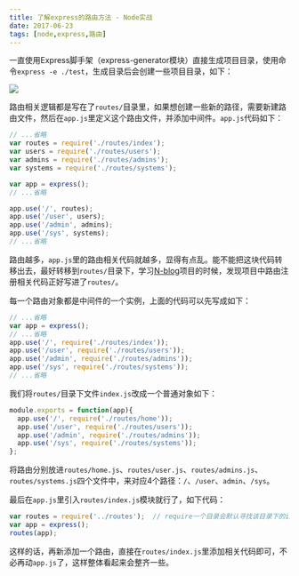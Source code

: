 ```yaml
---
title: 了解express的路由方法 - Node实战
date: 2017-06-23
tags: [node,express,路由]
---
```


一直使用Express脚手架（express-generator模块）直接生成项目目录，使用命令`express -e ./test`，生成目录后会创建一些项目目录，如下：

![](/image/node/2017-06-23-10-21-26.jpg)

路由相关逻辑都是写在了`routes/`目录里，如果想创建一些新的路径，需要新建路由文件，然后在`app.js`里定义这个路由文件，并添加中间件。`app.js`代码如下：

```js
// ...省略
var routes = require('./routes/index');
var users = require('./routes/users');
var admins = require('./routes/admins');
var systems = require('./routes/systems');

var app = express();
// ...省略

app.use('/', routes);
app.use('/user', users);
app.use('/admin', admins);
app.use('/sys', systems);
// ...省略
```

路由越多，`app.js`里的路由相关代码就越多，显得有点乱。能不能把这块代码转移出去，最好转移到`routes/`目录下，学习[N-blog](https://github.com/nswbmw/N-blog)项目的时候，发现项目中路由注册相关代码正好写进了`routes/`。

每一个路由对象都是中间件的一个实例，上面的代码可以先写成如下：

```js
// ...省略
var app = express();
// ...省略
app.use('/', require('./routes/index'));
app.use('/user', require('./routes/users'));
app.use('/admin', require('./routes/admins'));
app.use('/sys', require('./routes/systems'));
// ...省略
```

我们将`routes/`目录下文件`index.js`改成一个普通对象如下：

```js
module.exports = function(app){
  app.use('/', require('./routes/home'));
  app.use('/user', require('./routes/users'));
  app.use('/admin', require('./routes/admins'));
  app.use('/sys', require('./routes/systems'));
};
```

将路由分别放进`routes/home.js`、`routes/user.js`、`routes/admins.js`、`routes/systems.js`四个文件中，来对应4个路径：`/`、`/user`、`admin`、`/sys`。

最后在`app.js`里引入`routes/index.js`模块就行了，如下代码：

```js
var routes = require('../routes');  // require一个目录会默认寻找该目录下的index.js文件
var app = express();
routes(app);
```

这样的话，再新添加一个路由，直接在`routes/index.js`里添加相关代码即可，不必再动`app.js`了，这样整体看起来会整齐一些。